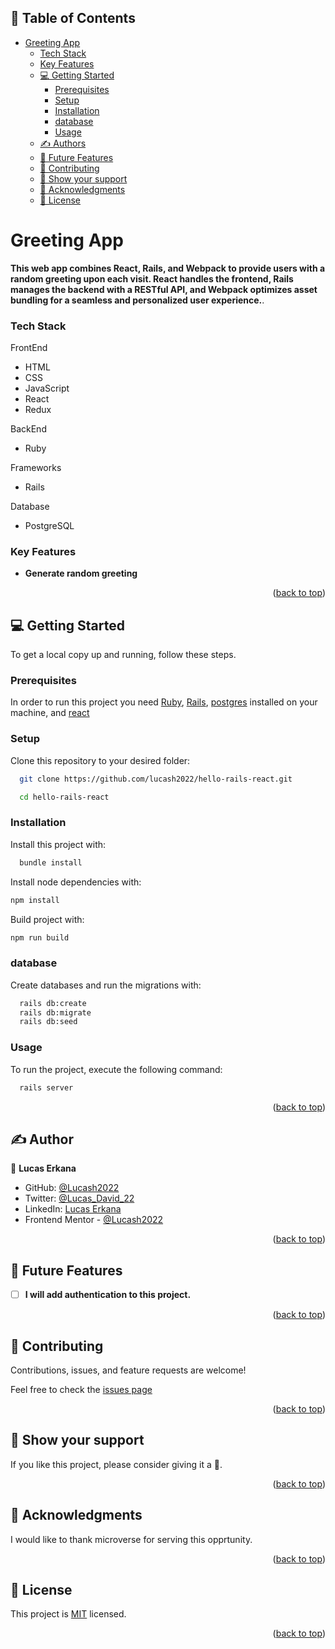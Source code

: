 <a name="readme-top"></a>

## 📗 Table of Contents

- [Greeting App ](#greeting-app-)
    - [Tech Stack ](#tech-stack-)
    - [Key Features ](#key-features-)
  - [💻 Getting Started ](#-getting-started-)
    - [Prerequisites ](#prerequisites-)
    - [Setup ](#setup-)
    - [Installation ](#installation-)
    - [database ](#database-)
    - [Usage ](#usage-)
  - [✍️ Authors ](#️-authors-)
  - [🔭 Future Features ](#-future-features-)
  - [🤝 Contributing ](#-contributing-)
  - [💖 Show your support ](#-show-your-support-)
  - [🙏 Acknowledgments ](#-acknowledgments-)
  - [📝  License ](#--license-)


# Greeting App <a name="about-project"></a>

**This web app combines React, Rails, and Webpack to provide users with a random greeting upon each visit. React handles the frontend, Rails manages the backend with a RESTful API, and Webpack optimizes asset bundling for a seamless and personalized user experience.**.<a name="built-with"></a>

### Tech Stack <a name="tech-stack"></a>

<summary>FrontEnd</summary>
  <ul>
    <li>HTML</li>
    <li>CSS</li>
    <li>JavaScript</li>
    <li>React</li>
    <li>Redux</li>
  </ul>

<summary>BackEnd</summary>
<ul>
  <li>Ruby</li>
</ul>

<summary>Frameworks</summary>
<ul>
  <li>Rails</li>
</ul>

<summary>Database</summary>
<ul>
  <li>PostgreSQL</li>
</ul>

### Key Features <a name="key-features"></a>

- **Generate random greeting**
  
<p align="right">(<a href="#readme-top">back to top</a>)</p>


## 💻 Getting Started <a name="getting-started"></a>

To get a local copy up and running, follow these steps.

### Prerequisites <a name="prerequisites"></a>

In order to run this project you need [Ruby](https://www.ruby-lang.org/en/), [Rails](https://rubyonrails.org/), [postgres](https://www.postgresql.org/) installed on your machine, and [react](https://react.dev/)


### Setup <a name="setup"></a>

Clone this repository to your desired folder:

```sh
  git clone https://github.com/lucash2022/hello-rails-react.git
```

```sh
  cd hello-rails-react
```


### Installation <a name="installation"></a>

Install this project with:

```sh
  bundle install
```

Install node dependencies with:

```sh
npm install
```

Build project with:

```sh
npm run build
```

### database <a name="usage"></a>

Create databases and run the migrations with:

```sh
  rails db:create
  rails db:migrate
  rails db:seed
```

### Usage <a name="usage"></a>

To run the project, execute the following command:

```sh
  rails server
```

<p align="right">(<a href="#readme-top">back to top</a>)</p>


## ✍️ Author <a name="authors"></a>

👤 **Lucas Erkana**

- GitHub: [@Lucash2022](https://github.com/Lucash2022)
- Twitter: [@Lucas_David_22](https://twitter.com/@Lucas_David_22)
- LinkedIn: [Lucas Erkana](https://www.linkedin.com/in/lucas-erkana/)
- Frontend Mentor - [@Lucash2022](https://www.frontendmentor.io/profile/Lucash2022)


<p align="right">(<a href="#readme-top">back to top</a>)</p>


## 🔭 Future Features <a name="future-features"></a>

- [ ] **I will add authentication to this project.**

<p align="right">(<a href="#readme-top">back to top</a>)</p>


## 🤝 Contributing <a name="contributing"></a>

Contributions, issues, and feature requests are welcome!

Feel free to check the [issues page](../../issues/)

<p align="right">(<a href="#readme-top">back to top</a>)</p>


## 💖 Show your support <a name="support"></a>

If you like this project, please consider giving it a 🌟.

<p align="right">(<a href="#readme-top">back to top</a>)</p>


## 🙏 Acknowledgments <a name="acknowledgements"></a>

I would like to thank microverse for serving this opprtunity.


<p align="right">(<a href="#readme-top">back to top</a>)</p>


## 📝  License <a name="license"></a>

This project is [MIT](./LICENSE) licensed.

<p align="right">(<a href="#readme-top">back to top</a>)</p>

